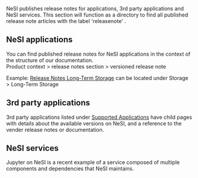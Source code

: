 NeSI publishes release notes for applications, 3rd party applications
and NeSI services. This section will function as a directory to find all
published release note articles with the label \'releasenote\' . 

## NeSI applications

You can find published release notes for NeSI applications in the
context of the structure of our documentation. \
Product context \> release notes section \> versioned release note

Example: [Release Notes Long-Term
Storage](https://support.nesi.org.nz/hc/en-gb/sections/360000502675) can
be located under Storage \> Long-Term Storage

## 3rd party applications

3rd party applications listed under [Supported
Applications](https://support.nesi.org.nz/hc/en-gb/sections/360000040076)
have child pages with details about the available versions on NeSI, and
a reference to the vender release notes or documentation.

## NeSI services

Jupyter on NeSI is a recent example of a service composed of multiple
components and dependencies that NeSI maintains.

 
